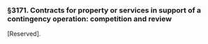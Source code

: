 ### §3171. Contracts for property or services in support of a contingency operation: competition and review ###

[Reserved].